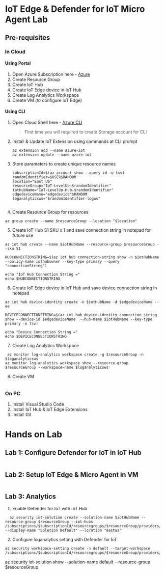 # IoT Edge & Defender for IoT Micro Agent Lab

## Pre-requisites

### In Cloud
#### Using Portal
1. Open Azure Subscription here - [Azure](https://portal.azure.com)
2. Create Resource Group
3. Create IoT Hub
4. Create IoT Edge device in IoT Hub 
5. Create Log Analytics Workspace
6. Create VM (to configure IoT Edge)

#### Using CLI
1. Open Cloud Shell here - [Azure CLI](https://shell.azure.com)
    >First time you will required to create Storage account for CLI
2. Install & Update IoT Extension using commands at CLI prompt
    ``` 
    az extension add --name azure-iot
    az extension update --name azure-iot 
    ```
3. Store parameters to create unique resource names
    ```
    subscriptionId=$(az account show --query id -o tsv)
    randomIdentifier=$USER$RANDOM 
    location="East US" 
    resourceGroup="IoT-LevelUp-$randomIdentifier" 
    iotHubName="IoT-LevelUp-Hub-$randomIdentifier"
    edgedeviceName="edgedevice"$RANDOM
    loganalyticsws="$randomIdentifier-logws"
   

4. Create Resource Group for resources
```
az group create --name $resourceGroup --location "$location" 
```
5. Create IoT Hub S1 SKU x 1  and save connection string in notepad for future use
```
az iot hub create --name $iotHubName --resource-group $resourceGroup --sku S1  

HUBCONNECTIONSTRING=$(az iot hub connection-string show -n $iotHubName --policy-name iothubowner --key-type primary --query "connectionString") 

echo "IoT Hub Connection String ="
echo $HUBCONNECTIONSTRING

```
6. Create IoT Edge device in IoT Hub and save device connection string in notepad 
```
az iot hub device-identity create -n $iotHubName -d $edgedeviceName --ee

DEVICECONNECTIONSTRING=$(az iot hub device-identity connection-string show --device-id $edgedeviceName  --hub-name $iotHubName --key-type primary -o tsv)

echo "Device Connection String ="
echo $DEVICECONNECTIONSTRING

```

7. Create Log Analytics Workspace
```
 az monitor log-analytics workspace create -g $resourceGroup -n $loganalyticsws
az monitor log-analytics workspace show --resource-group $resourceGroup --workspace-name $loganalyticsws

```
8. Create VM 
```
```

### On PC
1. Install Visual Studio Code
2. Install IoT Hub & IoT Edge Extensions
3. Install Git


# Hands on Lab

## Lab 1: Configure Defender for IoT in IoT Hub
```

```

## Lab 2: Setup IoT Edge & Micro Agent in VM
```

```

## Lab 3: Analytics
1. Enable Defender for IoT with IoT Hub
```
  az security iot-solution create --solution-name $iotHubName --resource-group $resourceGroup --iot-hubs /subscriptions/$subscriptionId/resourcegroups/$resourceGroup/providers/Microsoft.Devices/IotHubs/$iotHubName --display-name "Solution Default" --location "eastus"
```

2. Configure loganalytics setting with Defender for IoT
```
az security workspace-setting create -n default --target-workspace /subscriptions/$subscriptionId/resourcegroups/$resourceGroup/providers/Microsoft.OperationalInsights/workspaces/$loganalyticsws
```


az security iot-solution show --solution-name default --resource-group $resourceGroup

```





